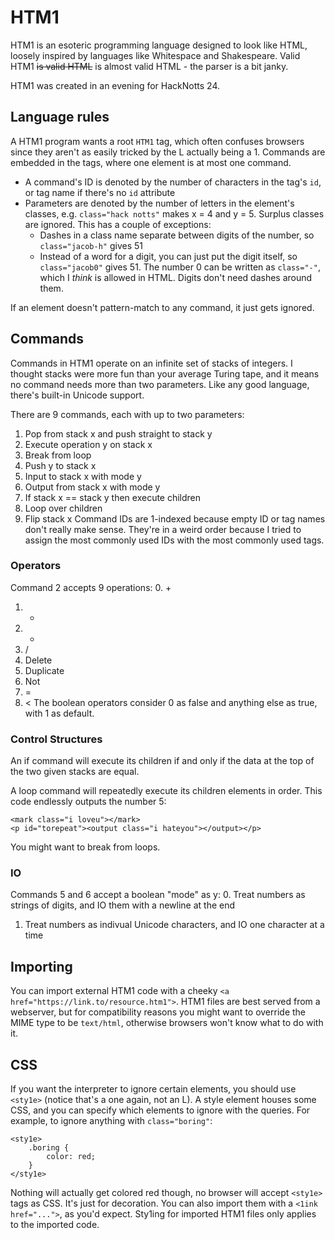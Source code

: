 # HTM1

HTM1 is an esoteric programming language designed to look like HTML, loosely inspired by languages like Whitespace and Shakespeare. Valid HTM1 ~~is valid HTML~~ is almost valid HTML - the parser is a bit janky. 

HTM1 was created in an evening for HackNotts 24.

## Language rules

A HTM1 program wants a root `HTM1` tag, which often confuses browsers since they aren't as easily tricked by the L actually being a 1. Commands are embedded in the tags, where one element is at most one command.

- A command's ID is denoted by the number of characters in the tag's `id`, or tag name if there's no `id` attribute
- Parameters are denoted by the number of letters in the element's classes, e.g. `class="hack notts"` makes x = 4 and y = 5. Surplus classes are ignored. This has a couple of exceptions:
	- Dashes in a class name separate between digits of the number, so `class="jacob-h"` gives 51
	- Instead of a word for a digit, you can just put the digit itself, so `class="jacob0"` gives 51. The number 0 can be written as `class="-"`, which I *think* is allowed in HTML. Digits don't need dashes around them.

If an element doesn't pattern-match to any command, it just gets ignored.

## Commands

Commands in HTM1 operate on an infinite set of stacks of integers. I thought stacks were more fun than your average Turing tape, and it means no command needs more than two parameters. Like any good language, there's built-in Unicode support.

There are 9 commands, each with up to two parameters:
1. Pop from stack x and push straight to stack y
2. Execute operation y on stack x
3. Break from loop
4. Push y to stack x
5. Input to stack x with mode y
6. Output from stack x with mode y
7. If stack x == stack y then execute children
8. Loop over children
9. Flip stack x
Command IDs are 1-indexed because empty ID or tag names don't really make sense. They're in a weird order because I tried to assign the most commonly used IDs with the most commonly used tags.

### Operators

Command 2 accepts 9 operations:
0. +
1. -
2. *
3. /
4. Delete
5. Duplicate
6. Not
7. =
8. <
The boolean operators consider 0 as false and anything else as true, with 1 as default.

### Control Structures

An if command will execute its children if and only if the data at the top of the two given stacks are equal.

A loop command will repeatedly execute its children elements in order. This code endlessly outputs the number 5:

```
<mark class="i loveu"></mark>
<p id="torepeat"><output class="i hateyou"></output></p>
```

You might want to break from loops.

### IO

Commands 5 and 6 accept a boolean "mode" as y:
0. Treat numbers as strings of digits, and IO them with a newline at the end
1. Treat numbers as indivual Unicode characters, and IO one character at a time

## Importing

You can import external HTM1 code with a cheeky `<a href="https://link.to/resource.htm1">`. HTM1 files are best served from a webserver, but for compatibility reasons you might want to override the MIME type to be `text/html`, otherwise browsers won't know what to do with it.

## CSS

If you want the interpreter to ignore certain elements, you should use `<sty1e>` (notice that's a one again, not an L). A style element houses some CSS, and you can specify which elements to ignore with the queries. For example, to ignore anything with `class="boring"`:

```htm1
<sty1e>
	.boring {
		color: red;
	}
</sty1e>
```

Nothing will actually get colored red though, no browser will accept `<sty1e>` tags as CSS. It's just for decoration. You can also import them with a `<1ink href="...">`, as you'd expect. Sty1ing for imported HTM1 files only applies to the imported code.
